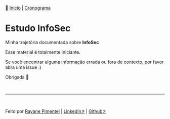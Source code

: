 👾 [Inicio](https://rayanepimentel.github.io/InfoSec-iniciante/) | [Cronograma](https://rayanepimentel.github.io/InfoSec-iniciante/cronograma/)

# Estudo InfoSec

Minha trajetória documentada sobre **InfoSec**

Esse material é totalmente iniciante.

Se você encontrar alguma informação errada ou fora de contexto, por favor abra uma issue :)

Obrigada 💜

<!-- - [Bash](https://rayanepimentel.github.io/InfoSec-iniciante/bash/bash.html)
- [Redes - Inicio](https://rayanepimentel.github.io/InfoSec-iniciante/redes/redes-iniciante/start.html) 
- [Web - OWASP](https://rayanepimentel.github.io/InfoSec-iniciante/OWASP/owasp.html)
- [DevSecOps/AppSec](https://rayanepimentel.github.io/InfoSec-iniciante/devSecOps/) 📌 Estou aqui!
- [Cursos](https://rayanepimentel.github.io/InfoSec-iniciante/cursos/) 📌 Estou aqui! -->

<br>
<hr>
<br>

<footer class="footer">
        <p class="text-muted">
          Feito por <a href="/">Rayane Pimentel</a> |
          <a href="https://www.linkedin.com/in/rayanepimentel/" target="_blank"
            >LinkedIn&#x2197;</a
          >
          |
          <a href="https://github.com/rayanepimentel/" target="_blank"
            >Github&#x2197;</a
          >
        </p>
</footer>
